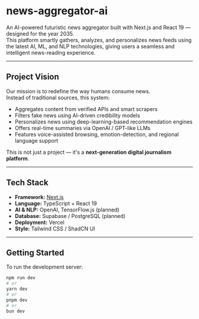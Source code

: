 # news-aggregator-ai

An AI-powered futuristic news aggregator built with Next.js and React 19 — designed for the year 2035.  
This platform smartly gathers, analyzes, and personalizes news feeds using the latest AI, ML, and NLP technologies, giving users a seamless and intelligent news-reading experience.

---

## Project Vision

Our mission is to redefine the way humans consume news.  
Instead of traditional sources, this system:
- Aggregates content from verified APIs and smart scrapers
- Filters fake news using AI-driven credibility models
- Personalizes news using deep-learning-based recommendation engines
- Offers real-time summaries via OpenAI / GPT-like LLMs
- Features voice-assisted browsing, emotion-detection, and regional language support

This is not just a project — it's a **next-generation digital journalism platform**.

---

## Tech Stack

- **Framework:** [Next.js](https://nextjs.org)
- **Language:** TypeScript + React 19
- **AI & NLP:** OpenAI, TensorFlow.js (planned)
- **Database:** Supabase / PostgreSQL (planned)
- **Deployment:** Vercel
- **Style:** Tailwind CSS / ShadCN UI

---

## Getting Started

To run the development server:

```bash
npm run dev
# or
yarn dev
# or
pnpm dev
# or
bun dev
